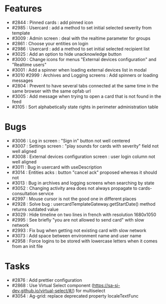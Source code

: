 # Features
* #2844 : Pinned cards : add pinned icon
* #2985 : Usercard : add a method to set initial selected severity from template
* #3009 : Admin screen : deal with the realtime parameter for groups
* #2861 : Choose your entities on login
* #2986 : Usercard : add a method to set initial selected recipient list
* #3025 : Add an option to hide unacknowledge button
* #3000 : Change icons for menus "External devices configuration" and "Realtime users"
* #3001 : Add a spinner when loading external devices list in modal
* #3010 #2999 : Archives and Logging screens : Add spinners or loading messages
* #2804 : Prevent to have several tabs connected at the same time in the same browser with the same opfab url
* #3005 : Add message when trying to open a card that is not found in the feed
* #3105 : Sort alphabetically state rights in perimeter administration table

# Bugs
* #3006 : Log in screen : "Sign in" button not well centered
* #3007 : Settings screen : "play sounds for cards with severity" field not well aligned
* #3008 : External devices configuration screen : user login column not well aligned
* #3011 : Bug in usercard with useDescription
* #3014 : Entities acks : button "cancel ack" proposed whereas it should not
* #3013 : Bug in archives and logging screens when searching by state
* #3052 : Changing activity area does not always propagate to cards-consultation service
* #2997 : Mouse cursor is not the good one in different places
* #2928 : Solve bug : usercardTemplateGateway.getStartDate() method returns outdated value
* #3029 : Hide timeline on two lines in french with resolution 1680x1050
* #2995 : See briefly "you are not allowed to send card" with slow network
* #2993 : Fix bug when getting not existing card with slow network
* #3073 : Add space between environment name and user name
* #2958 : Force logins to be stored with lowercase letters when it comes from an init file

# Tasks
* #2876 : Add prettier configuration
* #2868 : Use Virtual Select component (https://sa-si-dev.github.io/virtual-select/#/) for multiselect
* #3054 : Ag-grid: replace deprecated property localeTextFunc

